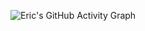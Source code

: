 ![Eric's GitHub Activity Graph](https://github-readme-activity-graph.vercel.app/graph?username=yourusername&theme=dracula)
